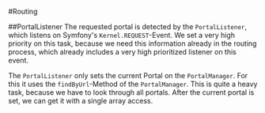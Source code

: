 #Routing

##PortalListener
The requested portal is detected by the `PortalListener`, which listens on Symfony's `Kernel.REQUEST`-Event. We set a very high priority on this task, because we need this information already in the routing process, which already includes a very high prioritized listener on this event. 

The `PortalListener` only sets the current Portal on the `PortalManager`. For this it uses the `findByUrl`-Method of the `PortalManager`. This is quite a heavy task, because we have to look through all portals. After the current portal is set, we can get it with a single array access.
